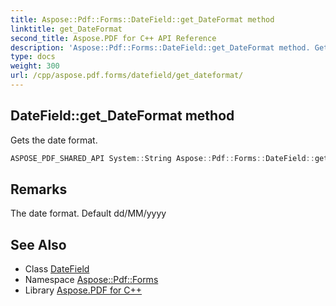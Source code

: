 ```yaml
---
title: Aspose::Pdf::Forms::DateField::get_DateFormat method
linktitle: get_DateFormat
second_title: Aspose.PDF for C++ API Reference
description: 'Aspose::Pdf::Forms::DateField::get_DateFormat method. Gets the date format in C++.'
type: docs
weight: 300
url: /cpp/aspose.pdf.forms/datefield/get_dateformat/
---
```

## DateField::get_DateFormat method


Gets the date format.

```cpp
ASPOSE_PDF_SHARED_API System::String Aspose::Pdf::Forms::DateField::get_DateFormat() const
```

## Remarks


The date format. Default dd/MM/yyyy 
## See Also

* Class [DateField](../)
* Namespace [Aspose::Pdf::Forms](../../)
* Library [Aspose.PDF for C++](../../../)

